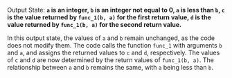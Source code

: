 Output State: **`a` is an integer, `b` is an integer not equal to 0, `a` is less than `b`, `c` is the value returned by `func_1(b, a)` for the first return value, `d` is the value returned by `func_1(b, a)` for the second return value.**

In this output state, the values of `a` and `b` remain unchanged, as the code does not modify them. The code calls the function `func_1` with arguments `b` and `a`, and assigns the returned values to `c` and `d`, respectively. The values of `c` and `d` are now determined by the return values of `func_1(b, a)`. The relationship between `a` and `b` remains the same, with `a` being less than `b`.